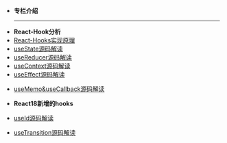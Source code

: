 

<!-- docs/_sidebar.md -->

* **专栏介绍**

  ------

- **React-Hook分析**
- [React-Hooks实现原理](React全家桶/React源码解读/React-Hooks实现原理.md)
- [useState源码解读](React全家桶/React源码解读/React源码之useState.md)
- [useReducer源码解读](React全家桶/React源码解读/React源码之useReducer.md)
- [useContext源码解读](React全家桶/React源码解读/React源码之useContext.md)
- [useEffect源码解读](React全家桶/React源码解读/React源码之useEffect.md)

* [useMemo&useCallback源码解读](React全家桶/React源码解读/React源码之useMemo&useCallback.md)

* **React18新增的hooks**

* [useId源码解读](React全家桶/React源码解读/React源码之useId.md)

* [useTransition源码解读](React全家桶/React源码解读/React源码之useTransition.md)

  
